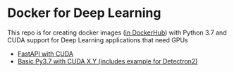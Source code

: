 # Docker for Deep Learning

This repo is for creating docker images ([in DockerHub](https://hub.docker.com/u/ohjho)) with Python 3.7 and CUDA support for Deep Learning applications that need GPUs

* [FastAPI with CUDA](py_deep_learning_fastapi)
* [Basic Py3.7 with CUDA X.Y (includes example for Detectron2)](py37_cuda)
